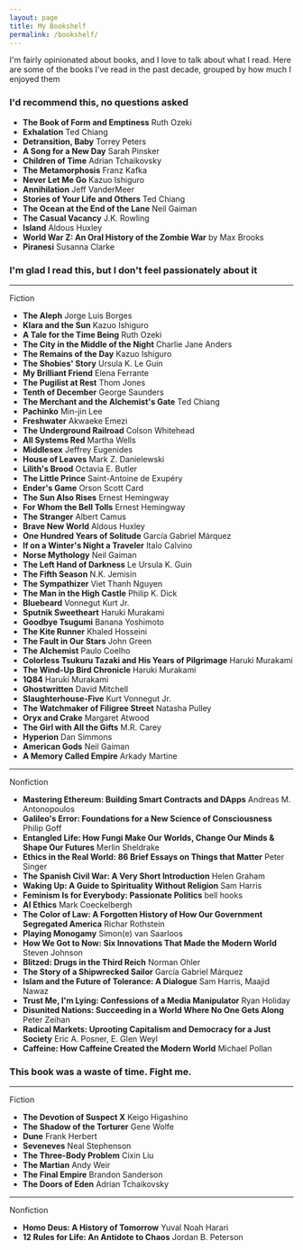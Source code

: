 ```yaml
---
layout: page
title: My Bookshelf
permalink: /bookshelf/
---
```


I'm fairly opinionated about books, and I love to talk about what I read. Here are some of the books I've read in the past decade, grouped by how much I enjoyed them

### I'd recommend this, no questions asked
- **The Book of Form and Emptiness** Ruth Ozeki
- **Exhalation** Ted Chiang
- **Detransition, Baby** Torrey Peters
- **A Song for a New Day** Sarah Pinsker
- **Children of Time** Adrian Tchaikovsky
- **The Metamorphosis** Franz Kafka
- **Never Let Me Go** Kazuo Ishiguro
- **Annihilation** Jeff VanderMeer
- **Stories of Your Life and Others** Ted Chiang
- **The Ocean at the End of the Lane** Neil Gaiman
- **The Casual Vacancy** J.K. Rowling
- **Island** Aldous Huxley
- **World War Z: An Oral History of the Zombie War** by Max Brooks
- **Piranesi** Susanna Clarke

### I'm glad I read this, but I don't feel passionately about it

---
Fiction
- **The Aleph** Jorge Luis Borges
- **Klara and the Sun** Kazuo Ishiguro
- **A Tale for the Time Being** Ruth Ozeki
- **The City in the Middle of the Night** Charlie Jane Anders
- **The Remains of the Day** Kazuo Ishiguro
- **The Shobies' Story** Ursula K. Le Guin
- **My Brilliant Friend** Elena Ferrante
- **The Pugilist at Rest** Thom Jones
- **Tenth of December** George Saunders
- **The Merchant and the Alchemist's Gate** Ted Chiang
- **Pachinko** Min-jin Lee
- **Freshwater** Akwaeke Emezi
- **The Underground Railroad** Colson Whitehead
- **All Systems Red** Martha Wells
- **Middlesex** Jeffrey Eugenides
- **House of Leaves** Mark Z. Danielewski
- **Lilith's Brood** Octavia E. Butler
- **The Little Prince** Saint-Antoine de Exupéry
- **Ender's Game** Orson Scott Card
- **The Sun Also Rises** Ernest Hemingway
- **For Whom the Bell Tolls** Ernest Hemingway
- **The Stranger** Albert Camus
- **Brave New World** Aldous Huxley
- **One Hundred Years of Solitude** Garcí­a Gabriel Márquez
- **If on a Winter's Night a Traveler** Italo Calvino
- **Norse Mythology** Neil Gaiman
- **The Left Hand of Darkness** Le Ursula K. Guin
- **The Fifth Season** N.K. Jemisin
- **The Sympathizer** Viet Thanh Nguyen
- **The Man in the High Castle** Philip K. Dick
- **Bluebeard** Vonnegut Kurt Jr.
- **Sputnik Sweetheart** Haruki Murakami
- **Goodbye Tsugumi** Banana Yoshimoto
- **The Kite Runner** Khaled Hosseini
- **The Fault in Our Stars** John Green
- **The Alchemist** Paulo Coelho
- **Colorless Tsukuru Tazaki and His Years of Pilgrimage** Haruki Murakami
- **The Wind-Up Bird Chronicle** Haruki Murakami
- **1Q84** Haruki Murakami
- **Ghostwritten** David Mitchell
- **Slaughterhouse-Five** Kurt Vonnegut Jr.
- **The Watchmaker of Filigree Street** Natasha Pulley
- **Oryx and Crake** Margaret Atwood 
- **The Girl with All the Gifts** M.R. Carey
- **Hyperion** Dan Simmons
- **American Gods** Neil Gaiman
- **A Memory Called Empire** Arkady Martine

---
Nonfiction
- **Mastering Ethereum: Building Smart Contracts and DApps** Andreas M. Antonopoulos
- **Galileo's Error: Foundations for a New Science of Consciousness** Philip Goff
- **Entangled Life: How Fungi Make Our Worlds, Change Our Minds & Shape Our Futures** Merlin  Sheldrake
- **Ethics in the Real World: 86 Brief Essays on Things that Matter** Peter Singer
- **The Spanish Civil War: A Very Short Introduction** Helen Graham
- **Waking Up: A Guide to Spirituality Without Religion** Sam Harris
- **Feminism Is for Everybody: Passionate Politics** bell hooks
- **AI Ethics** Mark Coeckelbergh
- **The Color of Law: A Forgotten History of How Our Government Segregated America** Richar Rothstein
- **Playing Monogamy** Simon(e) van Saarloos
- **How We Got to Now: Six Innovations That Made the Modern World** Steven Johnson
- **Blitzed: Drugs in the Third Reich** Norman Ohler
- **The Story of a Shipwrecked Sailor** Garcí­a Gabriel Márquez
- **Islam and the Future of Tolerance: A Dialogue** Sam Harris, Maajid Nawaz
- **Trust Me, I'm Lying: Confessions of a Media Manipulator** Ryan Holiday
- **Disunited Nations: Succeeding in a World Where No One Gets Along** Peter Zeihan
- **Radical Markets: Uprooting Capitalism and Democracy for a Just Society** Eric A. Posner, E. Glen Weyl
- **Caffeine: How Caffeine Created the Modern World** Michael Pollan

### This book was a waste of time. Fight me.

---
Fiction
- **The Devotion of Suspect X** Keigo Higashino
- **The Shadow of the Torturer** Gene Wolfe
- **Dune** Frank Herbert
- **Seveneves** Neal Stephenson
- **The Three-Body Problem** Cixin Liu
- **The Martian** Andy Weir
- **The Final Empire** Brandon Sanderson
- **The Doors of Eden** Adrian Tchaikovsky

---
Nonfiction
- **Homo Deus: A History of Tomorrow** Yuval Noah Harari
- **12 Rules for Life: An Antidote to Chaos** Jordan B. Peterson
